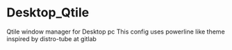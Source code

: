 # Desktop_Qtile
Qtile window manager for Desktop pc
This config uses powerline like theme inspired by distro-tube at gitlab
